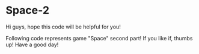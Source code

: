 # Space-2
Hi guys, hope this code will be helpful for you!

Following code represents game "Space" second part!
If you like if, thumbs up!
Have a good day!
